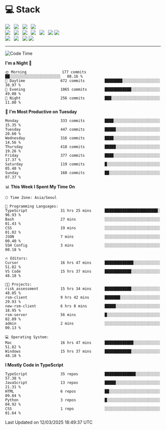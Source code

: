 <h1>💻 Stack</h1>
<div>
 <!-- badge : https://shields.io/ -->
 <!-- icon : https://simpleicons.org/?q=Get -->
 <img src="https://img.shields.io/badge/HTML5-e74c3c?style=flat-square&logo=HTML5&logoColor=white"/> &nbsp 
 <img src="https://img.shields.io/badge/CSS3-0A84FF?style=flat-square&logo=CSS3&logoColor=white"/> &nbsp 
 <img src="https://img.shields.io/badge/JavaScript-FFCD11?style=flat-square&logo=JavaScript&logoColor=white"/> &nbsp 
 <img src="https://img.shields.io/badge/TypeScript-3075C0?style=flat-square&logo=TypeScript&logoColor=white"/>
 <br/>
 <img src="https://img.shields.io/badge/Next-000000?style=flat-square&logo=nextdotjs&logoColor=white"/> &nbsp 
 <img src="https://img.shields.io/badge/React-00BCF6?style=flat-square&logo=React&logoColor=white"/> &nbsp 
 <img src="https://img.shields.io/badge/Redux-764ABC?style=flat-square&logo=Redux&logoColor=white"/> &nbsp
 <img src="https://img.shields.io/badge/Recoil-3578E5?style=flat-square&logo=recoil&logoColor=white"/> &nbsp
 <img src="https://img.shields.io/badge/React-Query-FF4154?style=flat-square&logo=reactquery&logoColor=white"/> &nbsp 
 <img src="https://img.shields.io/badge/styled%2Dcomponents-DB7093?style=flat-square&logo=styled%2Dcomponents&logoColor=white"/>
 <img src="https://img.shields.io/badge/CSS Modules-000000?style=flat-square&logo=CSS Modules&logoColor=white"/> &nbsp 
 <br/>
 <img src="https://img.shields.io/badge/Node-339933?style=flat-square&logo=Node.js&logoColor=white"/> &nbsp 
 <img src="https://img.shields.io/badge/Express-000000?style=flat-square&logo=Express&logoColor=white"/> &nbsp 
 <img src="https://img.shields.io/badge/MongoDB-47A248?style=flat-square&logo=MongoDB&logoColor=white"/>
 <img src="https://img.shields.io/badge/MariaDB-003545?style=flat-square&logo=mariadb&logoColor=white"/>
</div>

<hr>

<!--START_SECTION:waka-->
![Code Time](http://img.shields.io/badge/Code%20Time-2%2C198%20hrs%2014%20mins-blue)

**I'm a Night 🦉** 

```text
🌞 Morning                177 commits         ██░░░░░░░░░░░░░░░░░░░░░░░   08.16 % 
🌆 Daytime                672 commits         ████████░░░░░░░░░░░░░░░░░   30.97 % 
🌃 Evening                1065 commits        ████████████░░░░░░░░░░░░░   49.08 % 
🌙 Night                  256 commits         ███░░░░░░░░░░░░░░░░░░░░░░   11.80 % 
```
📅 **I'm Most Productive on Tuesday** 

```text
Monday                   333 commits         ████░░░░░░░░░░░░░░░░░░░░░   15.35 % 
Tuesday                  447 commits         █████░░░░░░░░░░░░░░░░░░░░   20.60 % 
Wednesday                316 commits         ████░░░░░░░░░░░░░░░░░░░░░   14.56 % 
Thursday                 418 commits         █████░░░░░░░░░░░░░░░░░░░░   19.26 % 
Friday                   377 commits         ████░░░░░░░░░░░░░░░░░░░░░   17.37 % 
Saturday                 119 commits         █░░░░░░░░░░░░░░░░░░░░░░░░   05.48 % 
Sunday                   160 commits         ██░░░░░░░░░░░░░░░░░░░░░░░   07.37 % 
```


📊 **This Week I Spent My Time On** 

```text
🕑︎ Time Zone: Asia/Seoul

💬 Programming Languages: 
TypeScript               31 hrs 25 mins      ████████████████████████░   96.93 % 
Bash                     27 mins             ░░░░░░░░░░░░░░░░░░░░░░░░░   01.43 % 
CSS                      19 mins             ░░░░░░░░░░░░░░░░░░░░░░░░░   01.02 % 
JSON                     7 mins              ░░░░░░░░░░░░░░░░░░░░░░░░░   00.40 % 
SSH Config               3 mins              ░░░░░░░░░░░░░░░░░░░░░░░░░   00.18 % 

🔥 Editors: 
Cursor                   16 hrs 47 mins      █████████████░░░░░░░░░░░░   51.82 % 
VS Code                  15 hrs 37 mins      ████████████░░░░░░░░░░░░░   48.18 % 

🐱‍💻 Projects: 
risk_assessment          15 hrs 34 mins      ████████████░░░░░░░░░░░░░   48.05 % 
rsm-client               9 hrs 42 mins       ███████░░░░░░░░░░░░░░░░░░   29.93 % 
new-rsm-client           6 hrs 8 mins        █████░░░░░░░░░░░░░░░░░░░░   18.95 % 
rsm-server               56 mins             █░░░░░░░░░░░░░░░░░░░░░░░░   02.89 % 
admin                    2 mins              ░░░░░░░░░░░░░░░░░░░░░░░░░   00.13 % 

💻 Operating System: 
Mac                      16 hrs 47 mins      █████████████░░░░░░░░░░░░   51.82 % 
Windows                  15 hrs 37 mins      ████████████░░░░░░░░░░░░░   48.18 % 
```

**I Mostly Code in TypeScript** 

```text
TypeScript               35 repos            ██████████████░░░░░░░░░░░   57.38 % 
JavaScript               13 repos            █████░░░░░░░░░░░░░░░░░░░░   21.31 % 
HTML                     6 repos             ██░░░░░░░░░░░░░░░░░░░░░░░   09.84 % 
Python                   3 repos             █░░░░░░░░░░░░░░░░░░░░░░░░   04.92 % 
CSS                      1 repo              ░░░░░░░░░░░░░░░░░░░░░░░░░   01.64 % 
```




 Last Updated on 12/03/2025 18:49:37 UTC
<!--END_SECTION:waka-->
